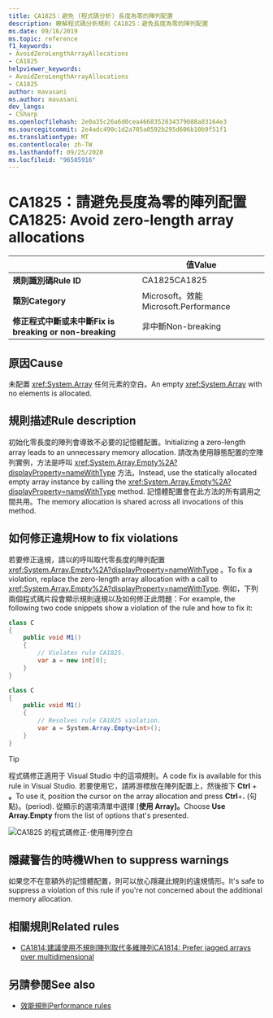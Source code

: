 ```yaml
---
title: CA1825：避免 (程式碼分析) 長度為零的陣列配置
description: 瞭解程式碼分析規則 CA1825：避免長度為零的陣列配置
ms.date: 09/16/2019
ms.topic: reference
f1_keywords:
- AvoidZeroLengthArrayAllocations
- CA1825
helpviewer_keywords:
- AvoidZeroLengthArrayAllocations
- CA1825
author: mavasani
ms.author: mavasani
dev_langs:
- CSharp
ms.openlocfilehash: 2e0a35c26a6d0cea4668352834379088a83164e3
ms.sourcegitcommit: 2e4adc490c1d2a705a0592b295d606b10b9f51f1
ms.translationtype: MT
ms.contentlocale: zh-TW
ms.lasthandoff: 09/25/2020
ms.locfileid: "96585916"
---
```

# <a name="ca1825-avoid-zero-length-array-allocations"></a><span data-ttu-id="d320d-103">CA1825：請避免長度為零的陣列配置</span><span class="sxs-lookup"><span data-stu-id="d320d-103">CA1825: Avoid zero-length array allocations</span></span>

| | <span data-ttu-id="d320d-104">值</span><span class="sxs-lookup"><span data-stu-id="d320d-104">Value</span></span> |
|-|-|
| <span data-ttu-id="d320d-105">**規則識別碼**</span><span class="sxs-lookup"><span data-stu-id="d320d-105">**Rule ID**</span></span> |<span data-ttu-id="d320d-106">CA1825</span><span class="sxs-lookup"><span data-stu-id="d320d-106">CA1825</span></span>|
| <span data-ttu-id="d320d-107">**類別**</span><span class="sxs-lookup"><span data-stu-id="d320d-107">**Category**</span></span> |<span data-ttu-id="d320d-108">Microsoft。效能</span><span class="sxs-lookup"><span data-stu-id="d320d-108">Microsoft.Performance</span></span>|
| <span data-ttu-id="d320d-109">**修正程式中斷或未中斷**</span><span class="sxs-lookup"><span data-stu-id="d320d-109">**Fix is breaking or non-breaking**</span></span> |<span data-ttu-id="d320d-110">非中斷</span><span class="sxs-lookup"><span data-stu-id="d320d-110">Non-breaking</span></span>|

## <a name="cause"></a><span data-ttu-id="d320d-111">原因</span><span class="sxs-lookup"><span data-stu-id="d320d-111">Cause</span></span>

<span data-ttu-id="d320d-112">未配置 <xref:System.Array> 任何元素的空白。</span><span class="sxs-lookup"><span data-stu-id="d320d-112">An empty <xref:System.Array> with no elements is allocated.</span></span>

## <a name="rule-description"></a><span data-ttu-id="d320d-113">規則描述</span><span class="sxs-lookup"><span data-stu-id="d320d-113">Rule description</span></span>

<span data-ttu-id="d320d-114">初始化零長度的陣列會導致不必要的記憶體配置。</span><span class="sxs-lookup"><span data-stu-id="d320d-114">Initializing a zero-length array leads to an unnecessary memory allocation.</span></span> <span data-ttu-id="d320d-115">請改為使用靜態配置的空陣列實例，方法是呼叫 <xref:System.Array.Empty%2A?displayProperty=nameWithType> 方法。</span><span class="sxs-lookup"><span data-stu-id="d320d-115">Instead, use the statically allocated empty array instance by calling the <xref:System.Array.Empty%2A?displayProperty=nameWithType> method.</span></span> <span data-ttu-id="d320d-116">記憶體配置會在此方法的所有調用之間共用。</span><span class="sxs-lookup"><span data-stu-id="d320d-116">The memory allocation is shared across all invocations of this method.</span></span>

## <a name="how-to-fix-violations"></a><span data-ttu-id="d320d-117">如何修正違規</span><span class="sxs-lookup"><span data-stu-id="d320d-117">How to fix violations</span></span>

<span data-ttu-id="d320d-118">若要修正違規，請以的呼叫取代零長度的陣列配置 <xref:System.Array.Empty%2A?displayProperty=nameWithType> 。</span><span class="sxs-lookup"><span data-stu-id="d320d-118">To fix a violation, replace the zero-length array allocation with a call to <xref:System.Array.Empty%2A?displayProperty=nameWithType>.</span></span> <span data-ttu-id="d320d-119">例如，下列兩個程式碼片段會顯示規則違規以及如何修正此問題：</span><span class="sxs-lookup"><span data-stu-id="d320d-119">For example, the following two code snippets show a violation of the rule and how to fix it:</span></span>

```csharp
class C
{
    public void M1()
    {
        // Violates rule CA1825.
        var a = new int[0];
    }
}
```

```csharp
class C
{
    public void M1()
    {
        // Resolves rule CA1825 violation.
        var a = System.Array.Empty<int>();
    }
}
```

> [!TIP]
> <span data-ttu-id="d320d-120">程式碼修正適用于 Visual Studio 中的這項規則。</span><span class="sxs-lookup"><span data-stu-id="d320d-120">A code fix is available for this rule in Visual Studio.</span></span> <span data-ttu-id="d320d-121">若要使用它，請將游標放在陣列配置上，然後按下 **Ctrl** + **。**</span><span class="sxs-lookup"><span data-stu-id="d320d-121">To use it, position the cursor on the array allocation and press **Ctrl**+**.**</span></span> <span data-ttu-id="d320d-122">(句點)。</span><span class="sxs-lookup"><span data-stu-id="d320d-122">(period).</span></span> <span data-ttu-id="d320d-123">從顯示的選項清單中選擇 [**使用 Array]。**</span><span class="sxs-lookup"><span data-stu-id="d320d-123">Choose **Use Array.Empty** from the list of options that's presented.</span></span>
>
> ![CA1825 的程式碼修正-使用陣列空白](media/ca1825-codefix.png)

## <a name="when-to-suppress-warnings"></a><span data-ttu-id="d320d-125">隱藏警告的時機</span><span class="sxs-lookup"><span data-stu-id="d320d-125">When to suppress warnings</span></span>

<span data-ttu-id="d320d-126">如果您不在意額外的記憶體配置，則可以放心隱藏此規則的違規情形。</span><span class="sxs-lookup"><span data-stu-id="d320d-126">It's safe to suppress a violation of this rule if you're not concerned about the additional memory allocation.</span></span>

## <a name="related-rules"></a><span data-ttu-id="d320d-127">相關規則</span><span class="sxs-lookup"><span data-stu-id="d320d-127">Related rules</span></span>

- [<span data-ttu-id="d320d-128">CA1814:建議使用不規則陣列取代多維陣列</span><span class="sxs-lookup"><span data-stu-id="d320d-128">CA1814: Prefer jagged arrays over multidimensional</span></span>](ca1814.md)

## <a name="see-also"></a><span data-ttu-id="d320d-129">另請參閱</span><span class="sxs-lookup"><span data-stu-id="d320d-129">See also</span></span>

- [<span data-ttu-id="d320d-130">效能規則</span><span class="sxs-lookup"><span data-stu-id="d320d-130">Performance rules</span></span>](performance-warnings.md)
